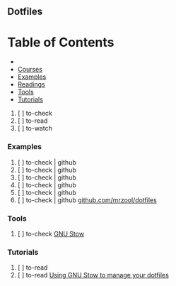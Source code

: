 ## Dotfiles

# Table of Contents
<!-- MarkdownTOC depth=4 -->
  - [](#)
  - [Courses](#courses)
  - [Examples](#examples)
  - [Readings](#readings)
  - [Tools](#tools)
  - [Tutorials](#tutorials)
<!-- /MarkdownTOC -->

  1. [ ] to-check []()
  1. [ ] to-read []()
  1. [ ] to-watch []()

### Examples

  1. [ ] to-check | github []()
  1. [ ] to-check | github []()
  1. [ ] to-check | github []()
  1. [ ] to-check | github []()
  1. [ ] to-check | github []()
  1. [ ] to-check | github [github.com/mrzool/dotfiles](https://github.com/mrzool/dotfiles)

### Tools

  1. [ ] to-check [GNU Stow](https://www.gnu.org/software/stow/)

### Tutorials

  1. [ ] to-read []()
  1. [ ] to-read [Using GNU Stow to manage your dotfiles](http://brandon.invergo.net/news/2012-05-26-using-gnu-stow-to-manage-your-dotfiles.html)
